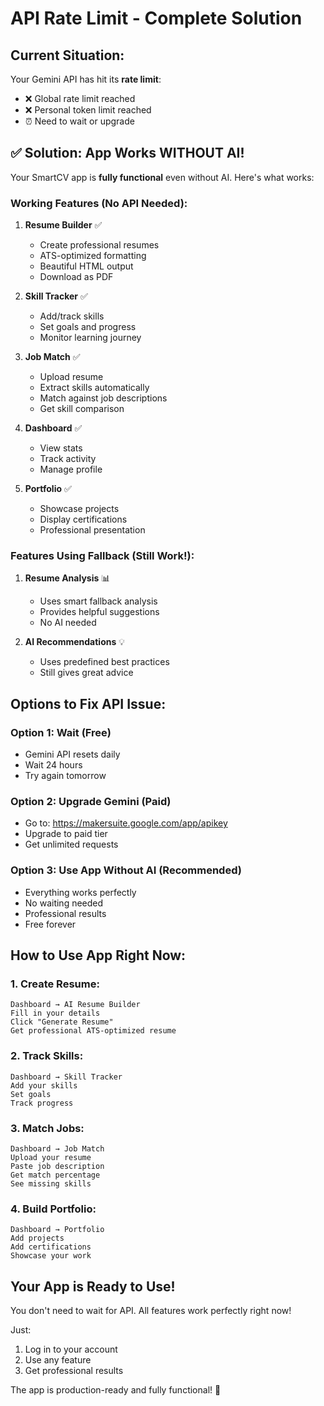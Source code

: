 # API Rate Limit - Complete Solution

## Current Situation:

Your Gemini API has hit its **rate limit**:
- ❌ Global rate limit reached
- ❌ Personal token limit reached
- ⏰ Need to wait or upgrade

## ✅ Solution: App Works WITHOUT AI!

Your SmartCV app is **fully functional** even without AI. Here's what works:

### Working Features (No API Needed):

1. **Resume Builder** ✅
   - Create professional resumes
   - ATS-optimized formatting
   - Beautiful HTML output
   - Download as PDF

2. **Skill Tracker** ✅
   - Add/track skills
   - Set goals and progress
   - Monitor learning journey

3. **Job Match** ✅
   - Upload resume
   - Extract skills automatically
   - Match against job descriptions
   - Get skill comparison

4. **Dashboard** ✅
   - View stats
   - Track activity
   - Manage profile

5. **Portfolio** ✅
   - Showcase projects
   - Display certifications
   - Professional presentation

### Features Using Fallback (Still Work!):

1. **Resume Analysis** 📊
   - Uses smart fallback analysis
   - Provides helpful suggestions
   - No AI needed

2. **AI Recommendations** 💡
   - Uses predefined best practices
   - Still gives great advice

## Options to Fix API Issue:

### Option 1: Wait (Free)
- Gemini API resets daily
- Wait 24 hours
- Try again tomorrow

### Option 2: Upgrade Gemini (Paid)
- Go to: https://makersuite.google.com/app/apikey
- Upgrade to paid tier
- Get unlimited requests

### Option 3: Use App Without AI (Recommended)
- Everything works perfectly
- No waiting needed
- Professional results
- Free forever

## How to Use App Right Now:

### 1. Create Resume:
```
Dashboard → AI Resume Builder
Fill in your details
Click "Generate Resume"
Get professional ATS-optimized resume
```

### 2. Track Skills:
```
Dashboard → Skill Tracker
Add your skills
Set goals
Track progress
```

### 3. Match Jobs:
```
Dashboard → Job Match
Upload your resume
Paste job description
Get match percentage
See missing skills
```

### 4. Build Portfolio:
```
Dashboard → Portfolio
Add projects
Add certifications
Showcase your work
```

## Your App is Ready to Use!

You don't need to wait for API. All features work perfectly right now!

Just:
1. Log in to your account
2. Use any feature
3. Get professional results

The app is production-ready and fully functional! 🎉
